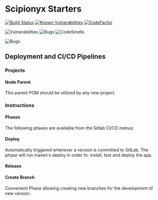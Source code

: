 # Scipionyx Starters

[![Build Status](https://travis-ci.com/ScipionyxIO/industrially-starters.svg?branch=master)](https://travis-ci.com/ScipionyxIO/industrially-starters)
[![Known Vulnerabilities](https://snyk.io/test/github/ScipionyxIO/industrially-starters/badge.svg?targetFile=node%2Fpom.xml)](https://snyk.io/test/github/ScipionyxIO/industrially-starters?targetFile=node%2Fpom.xml)
[![CodeFactor](https://www.codefactor.io/repository/github/scipionyxio/industrially-starters/badge)](https://www.codefactor.io/repository/github/scipionyxio/industrially-starters)

![Vulnerabilities](https://sonarcloud.io/api/project_badges/measure?project=scipionyx-io-industrially-starters&metric=vulnerabilities)
![Bugs](https://sonarcloud.io/api/project_badges/measure?project=scipionyx-io-industrially-starters&metric=bugs)
![CodeSmells](https://sonarcloud.io/api/project_badges/measure?project=scipionyx-io-industrially-starters&metric=code_smells)

![Bugs](https://sonarcloud.io/api/project_badges/quality_gate?project=scipionyx-io-industrially-starters)

## Deployment and CI/CD Pipelines

### Projects
#### Node Parent
This parent POM should be utilized by any new project.

### Instructions
#### Phases
The following phases are available from the Gitlab CI/CD menus:
#### Deploy
Automatically triggered whenever a version is committed to GitLab.
The *phase* will run maven's deploy in order to: install, test and deploy the app. 
#### Release
#### Create Branch
Convenient Phase allowing creating new branches for the development of new version.
